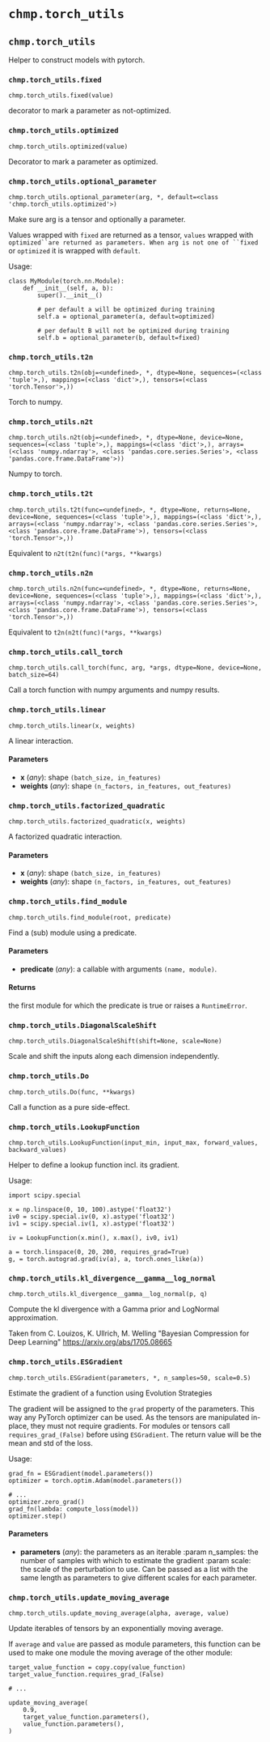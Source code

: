 # `chmp.torch_utils`

## `chmp.torch_utils`

Helper to construct models with pytorch.


### `chmp.torch_utils.fixed`
`chmp.torch_utils.fixed(value)`

decorator to mark a parameter as not-optimized.


### `chmp.torch_utils.optimized`
`chmp.torch_utils.optimized(value)`

Decorator to mark a parameter as optimized.


### `chmp.torch_utils.optional_parameter`
`chmp.torch_utils.optional_parameter(arg, *, default=<class 'chmp.torch_utils.optimized'>)`

Make sure arg is a tensor and optionally a parameter.

Values wrapped with `fixed` are returned as a tensor, `values` wrapped
with `optimized``are returned as parameters. When arg is not one of
``fixed` or `optimized` it is wrapped with `default`.

Usage:

```
class MyModule(torch.nn.Module):
    def __init__(self, a, b):
        super().__init__()

        # per default a will be optimized during training
        self.a = optional_parameter(a, default=optimized)

        # per default B will not be optimized during training
        self.b = optional_parameter(b, default=fixed)
```


### `chmp.torch_utils.t2n`
`chmp.torch_utils.t2n(obj=<undefined>, *, dtype=None, sequences=(<class 'tuple'>,), mappings=(<class 'dict'>,), tensors=(<class 'torch.Tensor'>,))`

Torch to numpy.


### `chmp.torch_utils.n2t`
`chmp.torch_utils.n2t(obj=<undefined>, *, dtype=None, device=None, sequences=(<class 'tuple'>,), mappings=(<class 'dict'>,), arrays=(<class 'numpy.ndarray'>, <class 'pandas.core.series.Series'>, <class 'pandas.core.frame.DataFrame'>))`

Numpy to torch.


### `chmp.torch_utils.t2t`
`chmp.torch_utils.t2t(func=<undefined>, *, dtype=None, returns=None, device=None, sequences=(<class 'tuple'>,), mappings=(<class 'dict'>,), arrays=(<class 'numpy.ndarray'>, <class 'pandas.core.series.Series'>, <class 'pandas.core.frame.DataFrame'>), tensors=(<class 'torch.Tensor'>,))`

Equivalent  to `n2t(t2n(func)(*args, **kwargs)`


### `chmp.torch_utils.n2n`
`chmp.torch_utils.n2n(func=<undefined>, *, dtype=None, returns=None, device=None, sequences=(<class 'tuple'>,), mappings=(<class 'dict'>,), arrays=(<class 'numpy.ndarray'>, <class 'pandas.core.series.Series'>, <class 'pandas.core.frame.DataFrame'>), tensors=(<class 'torch.Tensor'>,))`

Equivalent to `t2n(n2t(func)(*args, **kwargs)`


### `chmp.torch_utils.call_torch`
`chmp.torch_utils.call_torch(func, arg, *args, dtype=None, device=None, batch_size=64)`

Call a torch function with numpy arguments and numpy results.


### `chmp.torch_utils.linear`
`chmp.torch_utils.linear(x, weights)`

A linear interaction.

#### Parameters

* **x** (*any*):
  shape `(batch_size, in_features)`
* **weights** (*any*):
  shape `(n_factors, in_features, out_features)`


### `chmp.torch_utils.factorized_quadratic`
`chmp.torch_utils.factorized_quadratic(x, weights)`

A factorized quadratic interaction.

#### Parameters

* **x** (*any*):
  shape `(batch_size, in_features)`
* **weights** (*any*):
  shape `(n_factors, in_features, out_features)`


### `chmp.torch_utils.find_module`
`chmp.torch_utils.find_module(root, predicate)`

Find a (sub) module using a predicate.

#### Parameters

* **predicate** (*any*):
  a callable with arguments `(name, module)`.

#### Returns

the first module for which the predicate is true or raises
a `RuntimeError`.


### `chmp.torch_utils.DiagonalScaleShift`
`chmp.torch_utils.DiagonalScaleShift(shift=None, scale=None)`

Scale and shift the inputs along each dimension independently.


### `chmp.torch_utils.Do`
`chmp.torch_utils.Do(func, **kwargs)`

Call a function as a pure side-effect.


### `chmp.torch_utils.LookupFunction`
`chmp.torch_utils.LookupFunction(input_min, input_max, forward_values, backward_values)`

Helper to define a lookup function incl. its gradient.

Usage:

```
import scipy.special

x = np.linspace(0, 10, 100).astype('float32')
iv0 = scipy.special.iv(0, x).astype('float32')
iv1 = scipy.special.iv(1, x).astype('float32')

iv = LookupFunction(x.min(), x.max(), iv0, iv1)

a = torch.linspace(0, 20, 200, requires_grad=True)
g, = torch.autograd.grad(iv(a), a, torch.ones_like(a))
```


### `chmp.torch_utils.kl_divergence__gamma__log_normal`
`chmp.torch_utils.kl_divergence__gamma__log_normal(p, q)`

Compute the kl divergence with a Gamma prior and LogNormal approximation.

Taken from C. Louizos, K. Ullrich, M. Welling "Bayesian Compression for Deep Learning"
https://arxiv.org/abs/1705.08665


### `chmp.torch_utils.ESGradient`
`chmp.torch_utils.ESGradient(parameters, *, n_samples=50, scale=0.5)`

Estimate the gradient of a function using Evolution Strategies

The gradient will be assigned to the `grad` property of the parameters.
This way any PyTorch optimizer can be used. As the tensors are manipulated
in-place, they must not require gradients. For modules or tensors call
`requires_grad_(False)` before using `ESGradient`. The return value will
be the mean and std of the loss.

Usage:

```
grad_fn = ESGradient(model.parameters())
optimizer = torch.optim.Adam(model.parameters())

# ...
optimizer.zero_grad()
grad_fn(lambda: compute_loss(model))
optimizer.step()
```

#### Parameters

* **parameters** (*any*):
  the parameters as an iterable :param n_samples: the
  number of samples with which to estimate the gradient :param scale: the
  scale of the perturbation to use. Can be passed as a list with the same
  length as parameters to give different scales for each parameter.


### `chmp.torch_utils.update_moving_average`
`chmp.torch_utils.update_moving_average(alpha, average, value)`

Update iterables of tensors by an exponentially moving average.

If `average` and `value` are passed as module parameters, this function
can be used to make one module the moving average of the other module:

```
target_value_function = copy.copy(value_function)
target_value_function.requires_grad_(False)

# ...

update_moving_average(
    0.9,
    target_value_function.parameters(),
    value_function.parameters(),
)
```

